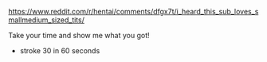 https://www.reddit.com/r/hentai/comments/dfgx7t/i_heard_this_sub_loves_smallmedium_sized_tits/

Take your time and show me what you got!

- stroke 30 in 60 seconds
